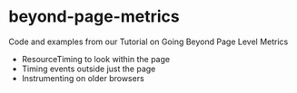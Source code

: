 beyond-page-metrics
===================================

Code and examples from our Tutorial on Going Beyond Page Level Metrics
- ResourceTiming to look within the page
- Timing events outside just the page
- Instrumenting on older browsers
